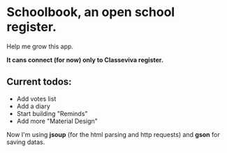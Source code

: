 # Schoolbook, an open school register.
Help me grow this app.

<b>It cans connect (for now) only to Classeviva register.</b>

<h2>Current todos:</h2>

 * Add votes list
 * Add a diary
 * Start building "Reminds"
 * Add more "Material Design"

<p>Now I'm using <b>jsoup</b> (for the html parsing and http requests) and <b>gson</b> for saving datas.</p>
